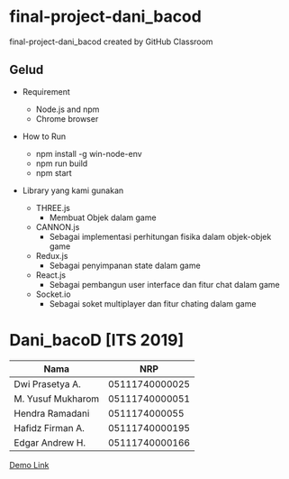 # final-project-dani_bacod
final-project-dani_bacod created by GitHub Classroom

## Gelud
- Requirement
    - Node.js and npm
    - Chrome browser

- How to Run
    - npm install -g win-node-env
    - npm run build
    - npm start

- Library yang kami gunakan
    - THREE.js
        - Membuat Objek dalam game
    - CANNON.js
        - Sebagai implementasi perhitungan fisika dalam objek-objek game
    - Redux.js
        - Sebagai penyimpanan state dalam game
    - React.js
        - Sebagai pembangun user interface dan fitur chat dalam game
    - Socket.io
        - Sebagai soket multiplayer dan fitur chating dalam game

# Dani_bacoD [ITS 2019] 
Nama | NRP
------------ | -------------
Dwi Prasetya A. | 05111740000025
M. Yusuf Mukharom | 05111740000051
Hendra Ramadani | 0511174000055
Hafidz Firman A. | 05111740000195
Edgar Andrew H. | 05111740000166

[Demo Link](http://github.com)
 